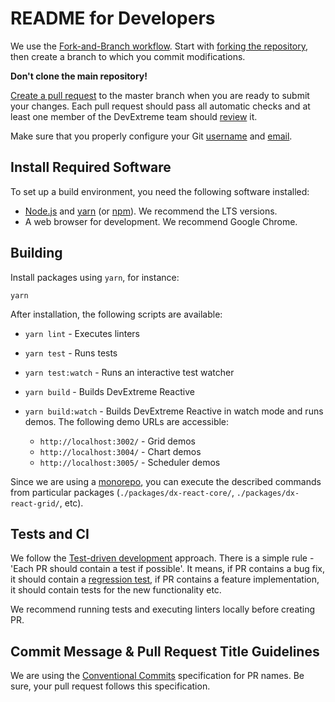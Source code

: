 # README for Developers

We use the [Fork-and-Branch workflow](http://blog.scottlowe.org/2015/01/27/using-fork-branch-git-workflow/). Start with [forking the repository](https://help.github.com/articles/fork-a-repo/), then create a branch to which you commit modifications.

**Don't clone the main repository!**

[Create a pull request](https://help.github.com/articles/creating-a-pull-request-from-a-fork/) to the master branch when you are ready to submit your changes. Each pull request should pass all automatic checks and at least one member of the DevExtreme team should [review](https://help.github.com/articles/about-pull-request-reviews/) it.

Make sure that you properly configure your Git [username](https://help.github.com/articles/setting-your-username-in-git) and [email](https://help.github.com/articles/setting-your-email-in-git).

## Install Required Software

To set up a build environment, you need the following software installed:

- [Node.js](https://nodejs.org/en/download/) and [yarn](https://yarnpkg.com/en/) (or [npm](https://www.npmjs.com/get-npm)). We recommend the LTS versions.
- A web browser for development. We recommend Google Chrome.

## Building

Install packages using `yarn`, for instance:

    yarn

After installation, the following scripts are available:

- `yarn lint` - Executes linters
- `yarn test` - Runs tests
- `yarn test:watch` - Runs an interactive test watcher
- `yarn build` - Builds DevExtreme Reactive
- `yarn build:watch` - Builds DevExtreme Reactive in watch mode and runs demos. The following demo URLs are accessible:

  - `http://localhost:3002/` - Grid demos
  - `http://localhost:3004/` - Chart demos
  - `http://localhost:3005/` - Scheduler demos

Since we are using a [monorepo](https://en.wikipedia.org/wiki/Monorepo), you can execute the described commands from particular packages (`./packages/dx-react-core/`, `./packages/dx-react-grid/`, etc).

## Tests and CI

We follow the [Test-driven development](https://en.wikipedia.org/wiki/Test-driven_development) approach. There is a simple rule - 'Each PR should contain a test if possible'. It means, if PR contains a bug fix, it should contain a [regression test](https://en.wikipedia.org/wiki/Regression_testing), if PR contains a feature implementation, it should contain tests for the new functionality etc.

We recommend running tests and executing linters locally before creating PR.

## Commit Message & Pull Request Title Guidelines

We are using the [Conventional Commits](https://www.conventionalcommits.org) specification for PR names. Be sure, your pull request follows this specification.
